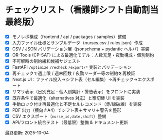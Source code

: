 # チェックリスト（看護師シフト自動割当 最終版）

- [x] モノレポ構成（frontend / api / packages / samples）整備
- [x] 入力ファイル仕様とサンプルデータ（nurses.csv / rules.json）作成
- [x] CSV / JSON バリデーション層（jsonschema + pydantic ヘルパ）実装
- [x] OR-Tools (CP-SAT) による最適化モデル：人数充足・夜勤構成・個別制約
- [x] 不可解時の制約緩和候補サジェスト
- [x] FastAPI `/optimize` `/recheck` `/export/*` 実装とバリデーション
- [x] 再チェックで週上限 / 週末回数 / 夜勤リーダー等の制約を再検証
- [x] Next.js UI：ファイル投入→シフト表（セル編集）→再チェック→エクスポート
- [x] サマリ表示（日別充足・個人別集計・警告表示）をフロントに実装
- [x] 既存条件で最適化（alternatives 対応）と案切替 UI を実装
- [x] 手動ロック付き再最適化と不足セルレコメンド（赤/緑破線）を実装
- [x] PDF 出力（横向きA4）でシフト表＋サマリ＋警告を整形
- [x] CSV エクスポート（`nurse_id,date,shift`）整備
- [x] API/フロント統合テスト（最低限）整備 & ドキュメント更新

最終更新: 2025-10-04
